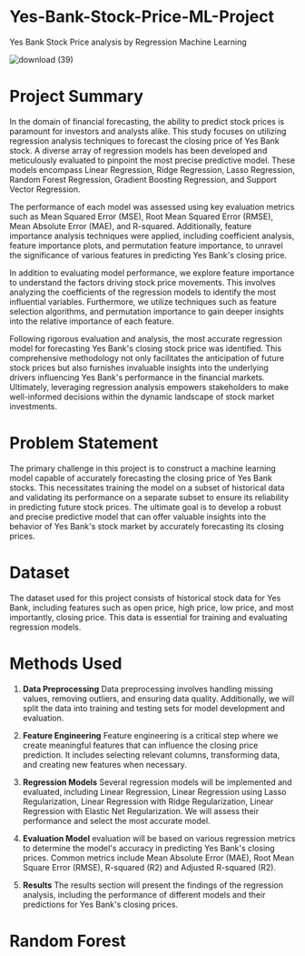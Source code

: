 # Yes-Bank-Stock-Price-ML-Project
Yes Bank Stock Price analysis by Regression Machine Learning

![download (39)](https://github.com/user-attachments/assets/e339f6ff-8d1e-4ed4-b06c-0e1e7cc36b98) 

# Project Summary
In the domain of financial forecasting, the ability to predict stock prices is paramount for investors and analysts alike. This study focuses on utilizing regression analysis techniques to forecast the closing price of Yes Bank stock. A diverse array of regression models has been developed and meticulously evaluated to pinpoint the most precise predictive model. These models encompass Linear Regression, Ridge Regression, Lasso Regression, Random Forest Regression, Gradient Boosting Regression, and Support Vector Regression.

The performance of each model was assessed using key evaluation metrics such as Mean Squared Error (MSE), Root Mean Squared Error (RMSE), Mean Absolute Error (MAE), and R-squared. Additionally, feature importance analysis techniques were applied, including coefficient analysis, feature importance plots, and permutation feature importance, to unravel the significance of various features in predicting Yes Bank's closing price.

In addition to evaluating model performance, we explore feature importance to understand the factors driving stock price movements. This involves analyzing the coefficients of the regression models to identify the most influential variables. Furthermore, we utilize techniques such as feature selection algorithms, and permutation importance to gain deeper insights into the relative importance of each feature.

Following rigorous evaluation and analysis, the most accurate regression model for forecasting Yes Bank's closing stock price was identified. This comprehensive methodology not only facilitates the anticipation of future stock prices but also furnishes invaluable insights into the underlying drivers influencing Yes Bank's performance in the financial markets. Ultimately, leveraging regression analysis empowers stakeholders to make well-informed decisions within the dynamic landscape of stock market investments.

# Problem Statement
The primary challenge in this project is to construct a machine learning model capable of accurately forecasting the closing price of Yes Bank stocks. This necessitates training the model on a subset of historical data and validating its performance on a separate subset to ensure its reliability in predicting future stock prices. The ultimate goal is to develop a robust and precise predictive model that can offer valuable insights into the behavior of Yes Bank's stock market by accurately forecasting its closing prices.

# Dataset 
The dataset used for this project consists of historical stock data for Yes Bank, including features such as open price, high price, low price, and  most importantly, closing price. This data is essential for training and evaluating regression models.

# Methods Used

1. **Data Preprocessing** Data preprocessing involves handling missing values, removing outliers, and ensuring data quality. Additionally, we will split the data into training and testing sets for model development and evaluation.

2. **Feature Engineering** Feature engineering is a critical step where we create meaningful features that can influence the closing price prediction. It includes selecting relevant columns, transforming data, and creating new features when necessary.

3. **Regression Models** Several regression models will be implemented and evaluated, including Linear Regression, Linear Regression using Lasso Regularization, Linear Regression with Ridge Regularization, Linear Regression with Elastic Net Regularization. We will assess their performance and select the most accurate model.

4. **Evaluation Model** evaluation will be based on various regression metrics to determine the model's accuracy in predicting Yes Bank's closing prices. Common metrics include Mean Absolute Error (MAE), Root Mean Square Error (RMSE), R-squared (R2) and Adjusted R-squared (R2).

5. **Results** The results section will present the findings of the regression analysis, including the performance of different models and their predictions for Yes Bank's closing prices.

# Random Forest
